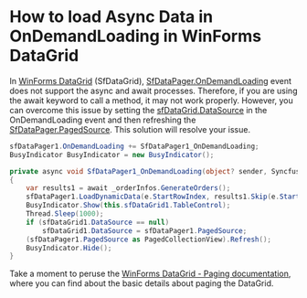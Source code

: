 # How to load Async Data in OnDemandLoading in WinForms DataGrid

In [WinForms DataGrid](https://help.syncfusion.com/cr/windowsforms/Syncfusion.WinForms.DataGrid.SfDataGrid.html) (SfDataGrid), [SfDataPager.OnDemandLoading](https://help.syncfusion.com/cr/windowsforms/Syncfusion.WinForms.DataPager.SfDataPager.html#Syncfusion_WinForms_DataPager_SfDataPager_OnDemandLoading) event does not support the async and await processes. Therefore, if you are using the await keyword to call a method, it may not work properly. However, you can overcome this issue by setting the [sfDataGrid.DataSource](https://help.syncfusion.com/cr/windowsforms/Syncfusion.WinForms.DataGrid.SfDataGrid.html#Syncfusion_WinForms_DataGrid_SfDataGrid_DataSource) in the OnDemandLoading event and then refreshing the [SfDataPager.PagedSource](https://help.syncfusion.com/cr/windowsforms/Syncfusion.WinForms.DataPager.SfDataPager.html#Syncfusion_WinForms_DataPager_SfDataPager_PagedSource). This solution will resolve your issue.

 
 ```C#
 sfDataPager1.OnDemandLoading += SfDataPager1_OnDemandLoading;
BusyIndicator BusyIndicator = new BusyIndicator();

 private async void SfDataPager1_OnDemandLoading(object? sender, Syncfusion.WinForms.DataPager.Events.OnDemandLoadingEventArgs e)
 {
     var results1 = await _orderInfos.GenerateOrders();
     sfDataPager1.LoadDynamicData(e.StartRowIndex, results1.Skip(e.StartRowIndex).Take(e.PageSize));
     BusyIndicator.Show(this.sfDataGrid1.TableControl);
     Thread.Sleep(1000);
     if (sfDataGrid1.DataSource == null)
         sfDataGrid1.DataSource = sfDataPager1.PagedSource;
     (sfDataPager1.PagedSource as PagedCollectionView).Refresh();
     BusyIndicator.Hide();
 }
 ```
 

Take a moment to peruse the [WinForms DataGrid - Paging documentation](https://help.syncfusion.com/windowsforms/datagrid/paging), where you can find about the basic details about paging the DataGrid.
